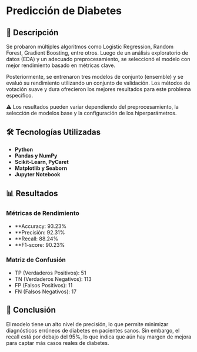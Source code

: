 # Predicción de Diabetes

## 📌 Descripción

Se probaron múltiples algoritmos como Logistic Regression, Random Forest, Gradient Boosting, entre otros. Luego de un análisis exploratorio de datos (EDA) y un adecuado preprocesamiento, se seleccionó el modelo con mejor rendimiento basado en métricas clave.

Posteriormente, se entrenaron tres modelos de conjunto (ensemble) y se evaluó su rendimiento utilizando un conjunto de validación. Los métodos de votación suave y dura ofrecieron los mejores resultados para este problema específico.

⚠️ Los resultados pueden variar dependiendo del preprocesamiento, la selección de modelos base y la configuración de los hiperparámetros.

## 🛠 Tecnologías Utilizadas

- **Python**
- **Pandas y NumPy**
- **Scikit-Learn, PyCaret**
- **Matplotlib y Seaborn**
- **Jupyter Notebook**

## 📊 Resultados

### Métricas de Rendimiento

- **Accuracy: 93.23%
- **Precisión: 92.31%
- **Recall: 88.24%
- **F1-score: 90.23%

### Matriz de Confusión

- TP (Verdaderos Positivos): 51
- TN (Verdaderos Negativos): 113
- FP (Falsos Positivos): 11
- FN (Falsos Negativos): 17

## 🏁 Conclusión

El modelo tiene un alto nivel de precisión, lo que permite minimizar diagnósticos erróneos de diabetes en pacientes sanos. Sin embargo, el recall está por debajo del 95%, lo que indica que aún hay margen de mejora para captar más casos reales de diabetes.
